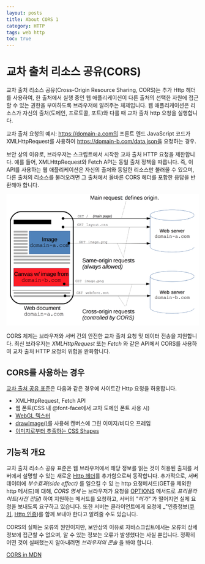 ```yaml
---
layout: posts
title: About CORS 1
category: HTTP
tags: web http
toc: true
---
```


# 교차 출처 리소스 공유(CORS)

교차 출처 리소스 공유(Cross-Origin Resource Sharing, CORS)는 추가 Http 헤더를 사용하여,
한 출처에서 실행 중인 웹 애플리케이션이 다른 출처의 선택한 자원에 접근할 수 있는 권한을 부여하도록 브라우저에
알려주는 체제입니다. 웹 애플리케이션은 리소스가 자신의 출처(도메인, 프로토콜, 포트)와 다를 때 교차 출처 http 요청을 실행합니다.

교차 출처 요청의 예시: https://domain-a.com의 프론트 엔드 JavaScript 코드가 XMLHttpRequest를 사용하여 https://domain-b.com/data.json을 요청하는 경우.

보안 상의 이유로, 브라우저는 스크립트에서 시작한 교차 출처 HTTP 요청을 제한합니다. 예를 들어, XMLHttpRequest와 Fetch API는 동일 출처 정책을 따릅니다. 즉, 이 API를 사용하는 웹 애플리케이션은 자신의 출처와 동일한 리소스만 불러올 수 있으며, 다른 출처의 리소스를 불러오려면 그 출처에서 올바른 CORS 헤더를 포함한 응답을 반환해야 합니다.

![how CORS works](/assets/images/cors1.png)

CORS 체제는 브라우저와 서버 간의 안전한 교차 출처 요청 및 데이터 전송을 지원합니다. 최신 브라우저는
_XMLHttpRequest_ 또는 _Fetch_ 와 같은 API에서 CORS를 사용하여 교차 출처 HTTP 요청의 위험을 완화합니다.

## CORS를 사용하는 경우

[교차 출처 공유 표준](https://fetch.spec.whatwg.org/#http-cors-protocol)은 다음과 같은 경우에 사이트간 Http 요청을 허용합니다.

- XMLHttpRequest, Fetch API
- 웹 폰트(CSS 내 @font-face에서 교차 도메인 폰트 사용 시)
- [WebGL 텍스터](https://developer.mozilla.org/ko/docs/Web/API/WebGL_API/Tutorial/Using_textures_in_WebGL)
- [drawImage()](https://developer.mozilla.org/en-US/docs/Web/API/CanvasRenderingContext2D/drawImage)를 사용해 캔버스에 그린 이미지/비디오 프레임
- [이미지로부터 추출하는 CSS Shapes](https://developer.mozilla.org/en-US/docs/Web/CSS/CSS_Shapes/Shapes_From_Images)

## 기능적 개요

교차 출처 리소스 공유 표준은 웹 브라우저에서 해당 정보를 읽는 것이 허용된 출처를 서버에서 설명할 수 있는 새로운 [Http 헤더](https://developer.mozilla.org/ko/docs/Web/HTTP/Headers)를 추가함으로써 동작합니다. 추가적으로, 서버 데이터에 _부수효과(side effect)_ 를 일으킬 수 있
는 http 요청메서드(GET을 제외한 http 메서드)에 대해, _CORS 명세_ 는 브라우저가 요청을 [OPTIONS](https://developer.mozilla.org/ko/docs/Web/HTTP/Methods/OPTIONS) 메서드로 _프리플라이트(사전 전달)_ 하여 지원하는 메서드를 요청하고, 서버의 _"허가"_ 가 떨어지면 실제 요청을 보내도록
요구하고 있습니다. 또한 서버는 클라이언트에게 요청에 \_"인증정보([쿠키](https://developer.mozilla.org/ko/docs/Web/HTTP/Cookies), [Http 인증](https://developer.mozilla.org/ko/docs/Web/HTTP/Authentication))를 함께 보내야 한다고 알려줄 수도 있습니다.

CORS의 실패는 오류의 원인이지만, 보안상의 이유로 자바스크립트에서는 오류의 상세 정보에 접근할 수 없으며, 알 수 있는 정보는
오류가 발생했다는 사실 뿐입니다. 정확히 어떤 것이 실패했는지 알아내려면 _브라우저의 콘솔_ 을 봐야 합니다.

[CORS in MDN](https://developer.mozilla.org/ko/docs/Web/HTTP/CORS)
